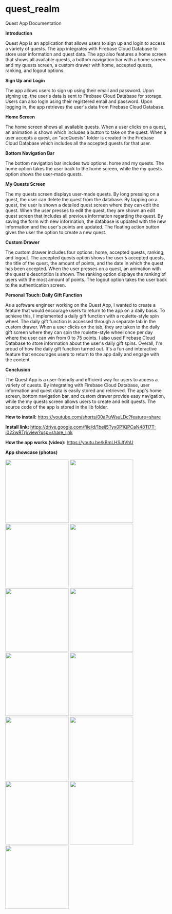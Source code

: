 # quest_realm

Quest App Documentation

**Introduction**

Quest App is an application that allows users to sign up and login to access a variety of quests. The app integrates with Firebase Cloud Database to store user information and quest data. The app also features a home screen that shows all available quests, a bottom navigation bar with a home screen and my quests screen, a custom drawer with home, accepted quests, ranking, and logout options.

**Sign Up and Login**

The app allows users to sign up using their email and password. Upon signing up, the user's data is sent to Firebase Cloud Database for storage. Users can also login using their registered email and password. Upon logging in, the app retrieves the user's data from Firebase Cloud Database.

**Home Screen**

The home screen shows all available quests. When a user clicks on a quest, an animation is shown which includes a button to take on the quest. When a user accepts a quest, an "accQuests" folder is created in the Firebase Cloud Database which includes all the accepted quests for that user.

**Bottom Navigation Bar**

The bottom navigation bar includes two options: home and my quests. The home option takes the user back to the home screen, while the my quests option shows the user-made quests.

**My Quests Screen**

The my quests screen displays user-made quests. By long pressing on a quest, the user can delete the quest from the database. By tapping on a quest, the user is shown a detailed quest screen where they can edit the quest. When the user presses to edit the quest, they are shown an edit quest screen that includes all previous information regarding the quest. By saving the form with new information, the database is updated with the new information and the user's points are updated. The floating action button gives the user the option to create a new quest.

**Custom Drawer**

The custom drawer includes four options: home, accepted quests, ranking, and logout. The accepted quests option shows the user's accepted quests, the title of the quest, the amount of points, and the date in which the quest has been accepted. When the user presses on a quest, an animation with the quest's description is shown. The ranking option displays the ranking of users with the most amount of points. The logout option takes the user back to the authentication screen.

**Personal Touch: Daily Gift Function**

As a software engineer working on the Quest App, I wanted to create a feature that would encourage users to return to the app on a daily basis. To achieve this, I implemented a daily gift function with a roulette-style spin wheel. The daily gift function is accessed through a separate tab in the custom drawer. When a user clicks on the tab, they are taken to the daily gift screen where they can spin the roulette-style wheel once per day where the user can win from 0 to 75 points. I also used Firebase Cloud Database to store information about the user's daily gift spins. Overall, I'm proud of how the daily gift function turned out. It's a fun and interactive feature that encourages users to return to the app daily and engage with the content.

**Conclusion**

The Quest App is a user-friendly and efficient way for users to access a variety of quests. By integrating with Firebase Cloud Database, user information and quest data is easily stored and retrieved. The app's home screen, bottom navigation bar, and custom drawer provide easy navigation, while the my quests screen allows users to create and edit quests. The source code of the app is stored in the lib folder.

**How to install:**
https://youtube.com/shorts/00aPuWsuLDc?feature=share

**Install link:**
https://drive.google.com/file/d/1beij5Tyx0P1QPCaN48Tl7T-i022wRTrj/view?usp=share_link

**How the app works (video):**
https://youtu.be/kBmLHSJtVhU

**App showcase (photos)**

<img src="https://user-images.githubusercontent.com/81863134/231163225-588d7494-f9ff-4891-9049-550cd72fcdbe.png" width="197"> <img src="https://user-images.githubusercontent.com/81863134/231163442-a12990a5-014a-4672-b7f9-5b6f246568fc.png" width="197"> <img src="https://user-images.githubusercontent.com/81863134/231163537-11df5f84-efb9-4693-aded-c3f1474a0d67.png" width="197"> <img src="https://user-images.githubusercontent.com/81863134/231163617-33fd3603-6387-4bc0-ba84-b46eae2b06c4.png" width="197"> <img src="https://user-images.githubusercontent.com/81863134/231163703-aaa8172f-1b3c-4acb-b9eb-fe6b6b4598ee.png" width="197"> <img src="https://user-images.githubusercontent.com/81863134/231163780-ebe1751b-6453-4092-87df-9f85b8520e2a.png" width="197"> <img src="https://user-images.githubusercontent.com/81863134/231163860-2f7306d5-57ea-40cc-885b-618fad667157.png" width="197"> <img src="https://user-images.githubusercontent.com/81863134/231163920-e3c1d9e4-acc1-478f-aa27-c5aee20eee0d.png" width="197"> <img src="https://user-images.githubusercontent.com/81863134/231163974-6f5ca70a-7aeb-4ba4-8177-992346b814a8.png" width="197"> <img src="https://user-images.githubusercontent.com/81863134/231164029-32509686-a853-4ebf-85a4-ed40646007c1.png" width="197"> <img src="https://user-images.githubusercontent.com/81863134/231164097-a18eba40-09a0-42df-b6f8-c60655e4cff6.png" width="197"> <img src="https://user-images.githubusercontent.com/81863134/231164185-aacdc438-73de-4549-8760-4d787aef17f3.png" width="197"> <img src="https://user-images.githubusercontent.com/81863134/231164225-fce9a792-d32e-42c9-9aa4-982d72d5cc21.png" width="197">
